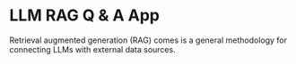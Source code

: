 # LLM RAG Q & A App

Retrieval augmented generation (RAG) comes is a general methodology for connecting LLMs with external data sources. 

 

